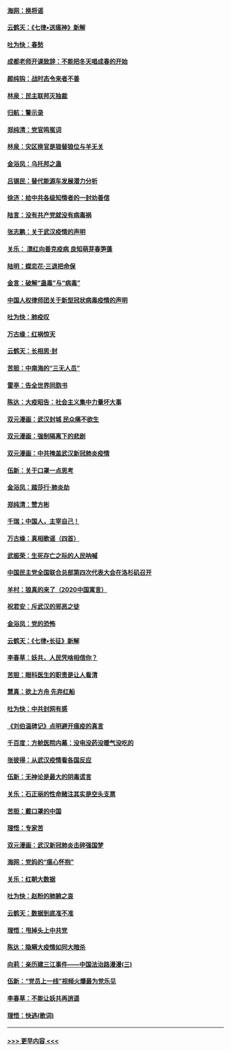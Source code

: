 #### [海网：换将谣](../pages/nsc993/n11873712.md?t=02171556) 
#### [云鹤天：《七律▪送瘟神》新解](../pages/nsc993/n11873598.md?t=02171556) 
#### [吐为快：春愁](../pages/nsc993/n11872801.md?t=02171556) 
#### [成都老师开课致辞：不能把冬天唱成春的开始](../pages/nsc993/n11872653.md?t=02171556) 
#### [颜纯钩：战时态令来者不善](../pages/nsc993/n11872011.md?t=02171556) 
#### [林泉：民主联邦灭独裁](../pages/nsc993/n11870998.md?t=02171556) 
#### [归航：警示录](../pages/nsc993/n11870963.md?t=02171556) 
#### [郑纯清：党官鸣冤词](../pages/nsc993/n11870938.md?t=02171556) 
#### [林泉：灾区换官是狼替狼位与羊无关](../pages/nsc993/n11870896.md?t=02171556) 
#### [金浴凤：乌托邦之蛊](../pages/nsc993/n11870879.md?t=02171556) 
#### [吕锡民：替代能源车发展潜力分析](../pages/nsc993/n11870656.md?t=02171556) 
#### [徐济：给中共各级知情者的一封劝善信](../pages/nsc993/n11868561.md?t=02171556) 
#### [陆言：没有共产党就没有病毒祸](../pages/nsc993/n11868232.md?t=02171556) 
#### [张志鹏：关于武汉疫情的声明](../pages/nsc993/n11867182.md?t=02171556) 
#### [关乐： 漂红向善克疫病 良知萌芽春笋蓬](../pages/nsc993/n11865710.md?t=02171556) 
#### [陆明：蝶恋花‧三退把命保](../pages/nsc993/n11865673.md?t=02171556) 
#### [金言：破解“蛊毒”与“病毒”](../pages/nsc993/n11864103.md?t=02171556) 
#### [中国人权律师团关于新型冠状病毒疫情的声明](../pages/nsc993/n11864249.md?t=02171556) 
#### [吐为快：肺疫叹](../pages/nsc993/n11864027.md?t=02171556) 
#### [万古缘：红祸惊天](../pages/nsc993/n11864079.md?t=02171556) 
#### [云鹤天：长相思‧封](../pages/nsc993/n11864006.md?t=02171556) 
#### [苦胆：中南海的“三无人员”](../pages/nsc993/n11862997.md?t=02171556) 
#### [雷亭：告全世界同胞书](../pages/nsc993/n11862572.md?t=02171556) 
#### [陈达：大疫昭告：社会主义集中力量坏大事](../pages/nsc993/n11859419.md?t=02171556) 
#### [双元漫画：武汉封城 民众痛不欲生](../pages/nsc993/n11859287.md?t=02171556) 
#### [双元漫画：强制隔离下的悲剧](../pages/nsc993/n11859244.md?t=02171556) 
#### [双元漫画：中共掩盖武汉新冠肺炎疫情](../pages/nsc993/n11858249.md?t=02171556) 
#### [伍新：关于口罩一点思考](../pages/nsc993/n11859195.md?t=02171556) 
#### [金浴凤：踏莎行‧肺炎劫](../pages/nsc993/n11858227.md?t=02171556) 
#### [郑纯清：赞方彬](../pages/nsc993/n11856803.md?t=02171556) 
#### [千瑞；中国人，主宰自己！](../pages/nsc993/n11856793.md?t=02171556) 
#### [万古缘：真相歌谣（四首）](../pages/nsc993/n11856263.md?t=02171556) 
#### [武振荣：生死存亡之际的人民呐喊](../pages/nsc993/n11856256.md?t=02171556) 
#### [中国民主党全国联合总部第四次代表大会在洛杉矶召开](../pages/nsc993/n11856344.md?t=02171556) 
#### [羊村：狼真的来了（2020中国寓言）](../pages/nsc993/n11856229.md?t=02171556) 
#### [祝君安：斥武汉的邪恶之徒](../pages/nsc993/n11855861.md?t=02171556) 
#### [金浴凤：党的恐怖](../pages/nsc993/n11855849.md?t=02171556) 
#### [云鹤天：《七律▪长征》新解](../pages/nsc993/n11855479.md?t=02171556) 
#### [李春草：妖共，人民凭啥相信你？](../pages/nsc993/n11855196.md?t=02171556) 
#### [苦胆：眼科医生的职责是让人看清](../pages/nsc993/n11853840.md?t=02171556) 
#### [慧真：欲上方舟 先弃红船](../pages/nsc993/n11853483.md?t=02171556) 
#### [吐为快：中共封网有感](../pages/nsc993/n11852575.md?t=02171556) 
#### [《刘伯温碑记》点明避开瘟疫的真言](../pages/nsc993/n11852128.md?t=02171556) 
#### [千百度：方舱医院内幕：没电没药没暖气没吃的](../pages/nsc993/n11850211.md?t=02171556) 
#### [张彼得：从武汉疫情看各国反应](../pages/nsc993/n11850102.md?t=02171556) 
#### [伍新：无神论是最大的阴毒谎言](../pages/nsc993/n11846129.md?t=02171556) 
#### [关乐：石正丽的性命赌注其实是空头支票](../pages/nsc993/n11846109.md?t=02171556) 
#### [苦胆：戴口罩的中国](../pages/nsc993/n11845576.md?t=02171556) 
#### [理悟：专家苦](../pages/nsc993/n11845564.md?t=02171556) 
#### [双元漫画：武汉新冠肺炎击碎强国梦](../pages/nsc993/n11843320.md?t=02171556) 
#### [海网：党妈的“瘟心怀抱”](../pages/nsc993/n11840740.md?t=02171556) 
#### [关乐：红朝大数据](../pages/nsc993/n11840675.md?t=02171556) 
#### [吐为快：赵粉的肺腑之哀](../pages/nsc993/n11840618.md?t=02171556) 
#### [云鹤天：数据到底准不准](../pages/nsc993/n11840325.md?t=02171556) 
#### [理悟：甩掉头上中共党](../pages/nsc993/n11838826.md?t=02171556) 
#### [陈达：隐瞒大疫情如同大暗杀](../pages/nsc993/n11838771.md?t=02171556) 
#### [向莉：亲历建三江事件——中国法治路漫漫(三)](../pages/nsc993/n11831825.md?t=02171556) 
#### [伍新：“党员上一线”视频火爆最为党乐见](../pages/nsc993/n11838200.md?t=02171556) 
#### [李春草：不能让妖共再逍遥](../pages/nsc993/n11838102.md?t=02171556) 
#### [理悟：快逃(歌词)](../pages/nsc993/n11838083.md?t=02171556) 

----
#### [ >>> 更早内容 <<< ](../indexes/nsc993-earlier.md)

